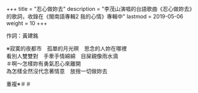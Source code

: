 +++
title = "忍心做妳去"
description = "李茂山演唱的台語歌曲《忍心做妳去》的歌詞，收錄在《閩南語專輯2 我的心情》專輯中"
lastmod = 2019-05-06
weight = 10
+++

作詞：黃建銘

※寂寞的夜都市　孤單的月光暝　思念的人妳在哪裡  
看別人雙雙對　手牽手情綿綿　目屎親像雨水滴  
＃啊～怎樣妳有勇氣忍心來離開  
為怎樣全然沒代念著情意　放捨一切做妳去  

重複※＃＃